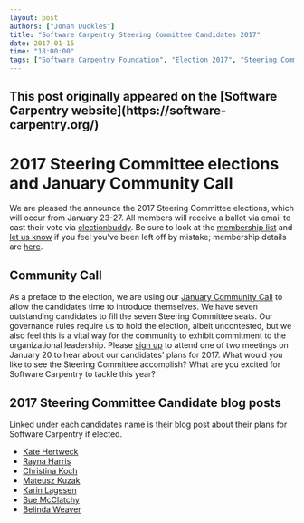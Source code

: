 ```yaml
---
layout: post
authors: ["Jonah Duckles"]
title: "Software Carpentry Steering Committee Candidates 2017"
date: 2017-01-15
time: "18:00:00"
tags: ["Software Carpentry Foundation", "Election 2017", "Steering Committee", "Software Carpentry"]
---
```


<h2>This post originally appeared on the [Software Carpentry website](https://software-carpentry.org/)</h2>

# 2017 Steering Committee elections and January Community Call

We are pleased the announce the 2017 Steering Committee elections, which will occur from January 23-27. All members will receive a ballot via email to cast their vote via [electionbuddy](https://electionbuddy.com). Be sure to look at the [membership list](https://software-carpentry.org/scf/members/) and [let us know](mailto:admin@software-carpentry.org?subject=SCF%20membership) if you feel you've been left off by mistake; membership details are [here](https://software-carpentry.org/scf/).

## Community Call

As a preface to the election, we are using our [January Community Call](http://pad.software-carpentry.org/community-call-2017-01-19) to allow the candidates time to introduce themselves. We have seven outstanding candidates to fill the seven Steering Committee seats. Our governance rules require us to hold the election, albeit uncontested, but we also feel this is a vital way for the community to exhibit commitment to the organizational leadership. Please [sign up](http://pad.software-carpentry.org/community-call-2017-01-19) to attend one of two meetings on January 20 to hear about our candidates' plans for 2017. What would you like to see the Steering Committee accomplish? What are you excited for Software Carpentry to tackle this year?

## 2017 Steering Committee Candidate blog posts

Linked under each candidates name is their blog post about their plans for Software Carpentry if elected.

* [Kate Hertweck](https://software-carpentry.org/blog/2016/12/election-kate-hertweck.html)
* [Rayna Harris](https://software-carpentry.org/blog/2016/12/steering-harris.html)
* [Christina Koch](https://software-carpentry.org/blog/2016/12/steering-ckoch.html)
* [Mateusz Kuzak](https://software-carpentry.org/blog/2016/12/election-mateusz-kuzak.html)
* [Karin Lagesen](https://software-carpentry.org/blog/2016/12/lagesen.html)
* [Sue McClatchy](https://software-carpentry.org/blog/2016/12/election-sue-mcclatchy.html)
* [Belinda Weaver](https://software-carpentry.org/blog/2016/12/weaver-sc.html)

